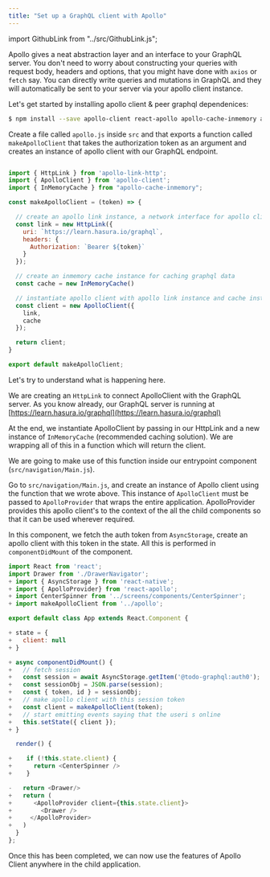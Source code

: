 ```yaml
---
title: "Set up a GraphQL client with Apollo"
---
```


import GithubLink from "../src/GithubLink.js";

Apollo gives a neat abstraction layer and an interface to your GraphQL server. You don't need to worry about constructing your queries with request body, headers and options, that you might have done with `axios` or `fetch` say. You can directly write queries and mutations in GraphQL and they will automatically be sent to your server via your apollo client instance.

Let's get started by installing apollo client & peer graphql dependenices:

```bash
$ npm install --save apollo-client react-apollo apollo-cache-inmemory apollo-link-http graphql graphql-tag
```

Create a file called `apollo.js` inside `src` and that exports a function called `makeApolloClient` that takes the authorization token as an argument and creates an instance of apollo client with our GraphQL endpoint.

<GithubLink link="https://github.com/hasura/graphql-engine/blob/master/community/learn/graphql-tutorials/tutorials/react-native-apollo/app-final/src/apollo.js" text="apollo.js"/>

```javascript

import { HttpLink } from 'apollo-link-http';
import { ApolloClient } from 'apollo-client';
import { InMemoryCache } from "apollo-cache-inmemory";

const makeApolloClient = (token) => {

  // create an apollo link instance, a network interface for apollo client
  const link = new HttpLink({
    uri: `https://learn.hasura.io/graphql`,
    headers: {
      Authorization: `Bearer ${token}`
    }
  });

  // create an inmemory cache instance for caching graphql data
  const cache = new InMemoryCache()

  // instantiate apollo client with apollo link instance and cache instance
  const client = new ApolloClient({
    link,
    cache
  });

  return client;
}

export default makeApolloClient;
```

Let's try to understand what is happening here. 

We are creating an `HttpLink` to connect ApolloClient with the GraphQL server. As you know already, our GraphQL server is running at [https://learn.hasura.io/graphql](https://learn.hasura.io/graphql)

At the end, we instantiate ApolloClient by passing in our HttpLink and a new instance of `InMemoryCache` (recommended caching solution). We are wrapping all of this in a function which will return the client.

We are going to make use of this function inside our entrypoint component (`src/navigation/Main.js`).

Go to `src/navigation/Main.js`, and create an instance of Apollo client using the function that we wrote above. This instance of `ApolloClient` must be passed to `ApolloProvider` that wraps the entire application. ApolloProvider provides this apollo client's to the context of the all the child components so that it can be used wherever required.

In this component, we fetch the auth token from `AsyncStorage`, create an apollo client with this token in the state. All this is performed in `componentDidMount` of the component.


```js
import React from 'react';
import Drawer from './DrawerNavigator';
+ import { AsyncStorage } from 'react-native';
+ import { ApolloProvider} from 'react-apollo';
+ import CenterSpinner from '../screens/components/CenterSpinner';
+ import makeApolloClient from '../apollo';

export default class App extends React.Component {

+ state = {
+   client: null
+ }

+ async componentDidMount() {
+   // fetch session
+   const session = await AsyncStorage.getItem('@todo-graphql:auth0');
+   const sessionObj = JSON.parse(session);
+   const { token, id } = sessionObj;
+   // make apollo client with this session token
+   const client = makeApolloClient(token);
+   // start emitting events saying that the useri s online
+   this.setState({ client });
+ }

  render() {

+    if (!this.state.client) {
+      return <CenterSpinner />
+    }

-   return <Drawer/>
+   return (
+      <ApolloProvider client={this.state.client}>
+        <Drawer />
+     </ApolloProvider> 
+   )
  }
};

```

Once this has been completed, we can now use the features of Apollo Client anywhere in the child application.
